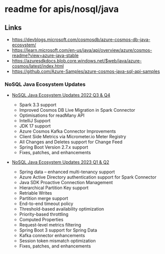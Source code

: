 # readme for apis/nosql/java 

## Links

- https://devblogs.microsoft.com/cosmosdb/azure-cosmos-db-java-ecosystem/
- https://learn.microsoft.com/en-us/java/api/overview/azure/cosmos-readme?view=azure-java-stable
- https://azuresdkdocs.blob.core.windows.net/$web/java/azure-cosmos/latest/index.html
- https://github.com/Azure-Samples/azure-cosmos-java-sql-api-samples

### NoSQL Java Ecosystem Updates 

- [NoSQL Java Ecosystem Updates 2022 Q3 & Q4](https://devblogs.microsoft.com/cosmosdb/latest-nosql-java-ecosystem-updates-2022-q3-q4/)
  - Spark 3.3 support
  - Improved Cosmos DB Live Migration in Spark Connector
  - Optimisations for readMany API
  - IntelliJ Support
  - JDK 17 support
  - Azure Cosmos Kafka Connector Improvements
  - Client Side Metrics via Micrometer.io Meter Registry
  - All Changes and Deletes support for Change Feed
  - Spring Boot Version 2.7.x support
  - Fixes, patches, and enhancements

- [NoSQL Java Ecosystem Updates 2023 Q1 & Q2](https://devblogs.microsoft.com/cosmosdb/latest-nosql-java-ecosystem-updates-2023-q1-q2/)
  - Spring data – enhanced multi-tenancy support
  - Azure Active Directory authentication support for Spark Connector
  - Java SDK Proactive Connection Management
  - Hierarchical Partition Key support
  - Retriable Writes
  - Partition merge support
  - End-to-end timeout policy
  - Threshold-based availability optimization
  - Priority-based throttling
  - Computed Properties
  - Request-level metrics filtering
  - Spring Boot 3 support for Spring Data
  - Kafka connector enhancements
  - Session token mismatch optimization
  - Fixes, patches, and enhancements
  